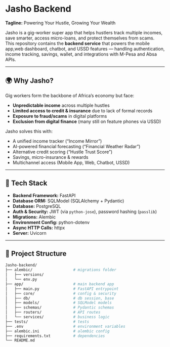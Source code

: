 # Jasho Backend

**Tagline:** Powering Your Hustle, Growing Your Wealth  

Jasho is a gig-worker super app that helps hustlers track multiple incomes, save smarter, access micro-loans, and protect themselves from scams.  
This repository contains the **backend service** that powers the mobile app,web dashboard, chatbot, and USSD features — handling authentication, income tracking, savings, wallet, and integrations with M-Pesa and Absa APIs.

---

## 🌍 Why Jasho?

Gig workers form the backbone of Africa’s economy but face:
- **Unpredictable income** across multiple hustles  
- **Limited access to credit & insurance** due to lack of formal records  
- **Exposure to fraud/scams** in digital platforms  
- **Exclusion from digital finance** (many still on feature phones via USSD)  

Jasho solves this with:
- A unified income tracker (“Income Mirror”)  
- AI-powered financial forecasting (“Financial Weather Radar”)  
- Alternative credit scoring (“Hustle Trust Score”)  
- Savings, micro-insurance & rewards  
- Multichannel access (Mobile App, Web, Chatbot, USSD)  

---


## 🚀 Tech Stack
- **Backend Framework:** FastAPI
- **Database ORM:** SQLModel (SQLAlchemy + Pydantic)
- **Database:** PostgreSQL
- **Auth & Security:** JWT (via `python-jose`), password hashing (`passlib`)
- **Migrations:** Alembic
- **Environment Config:** python-dotenv
- **Async HTTP Calls:** httpx
- **Server:** Uvicorn

---

## 📂 Project Structure
```bash
Jasho-backend/
├── alembic/                  # migrations folder
│   ├── versions/
│   └── env.py
├── app/                      # main backend app
│   ├── main.py               # FastAPI entrypoint
│   ├── core/                 # config & security
│   ├── db/                   # db session, base
│   ├── models/               # SQLModel models
│   ├── schemas/              # Pydantic schemas
│   ├── routers/              # API routes
│   └── services/             # business logic
├── tests/                    # tests
├── .env                      # environment variables
├── alembic.ini               # alembic config
├── requirements.txt          # dependencies
└── README.md
